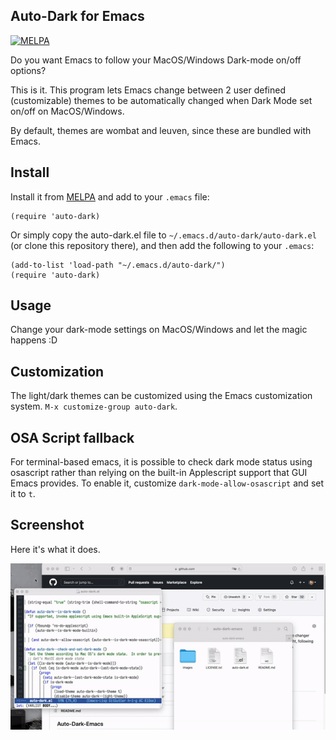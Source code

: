## Auto-Dark for Emacs
[![MELPA](https://melpa.org/packages/auto-dark-badge.svg)](https://melpa.org/#/auto-dark)

Do you want Emacs to follow your MacOS/Windows Dark-mode on/off options?

This is it. This program lets Emacs change between 2 user defined (customizable) themes to be automatically changed when Dark Mode set on/off on MacOS/Windows.

By default, themes are wombat and leuven, since these are bundled with Emacs.

## Install
Install it from [MELPA](https://melpa.org/#/auto-dark) and add to your `.emacs` file:
```
(require 'auto-dark)
```


Or simply copy the auto-dark.el file to `~/.emacs.d/auto-dark/auto-dark.el` (or clone this repository there), and then add the following to your `.emacs`:

```
(add-to-list 'load-path "~/.emacs.d/auto-dark/")
(require 'auto-dark)
```

## Usage

Change your dark-mode settings on MacOS/Windows and let the magic happens :D

## Customization

The light/dark themes can be customized using the Emacs customization system. `M-x customize-group auto-dark`.

## OSA Script fallback

For terminal-based emacs, it is possible to check dark mode status using osascript rather than relying on the built-in Applescript support that GUI Emacs provides. To enable it, customize `dark-mode-allow-osascript` and set it to `t`.

## Screenshot

Here it's what it does.

![auto-dark-emacs in action](images/demo.gif)
